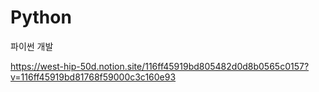 # Python
파이썬 개발

https://west-hip-50d.notion.site/116ff45919bd805482d0d8b0565c0157?v=116ff45919bd81768f59000c3c160e93
